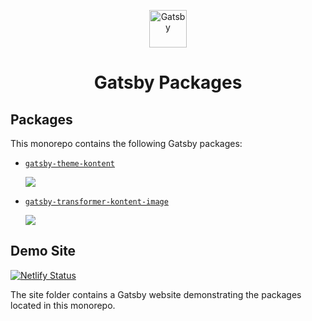 <p align="center">
  <a href="https://www.gatsbyjs.org">
    <img alt="Gatsby" src="https://www.gatsbyjs.org/monogram.svg" width="60" />
  </a>
</p>
<h1 align="center">
  Gatsby Packages
</h1>

## Packages

This monorepo contains the following Gatsby packages:

<ul>
  <li>
    <p>
      <a href="https://github.com/rshackleton/gatsby-packages/tree/master/packages/gatsby-theme-kontent#readme">
        <code>gatsby-theme-kontent</code>
      </a>
    </p>
    <a href="https://www.npmjs.com/package/@rshackleton/gatsby-theme-kontent">
      <img src="https://badge.fury.io/js/%40rshackleton%2Fgatsby-theme-kontent.svg" />
    </a>
  </li>

  <li>
    <p>
      <a href="https://github.com/rshackleton/gatsby-packages/tree/master/packages/gatsby-transformer-kontent-image#readme">
        <code>gatsby-transformer-kontent-image</code>
      </a>
    </p>
    <a href="https://www.npmjs.com/package/@rshackleton/gatsby-transformer-kontent-image">
      <img src="https://badge.fury.io/js/%40rshackleton%2Fgatsby-transformer-kontent-image.svg" />
    </a>
  </li>
</ul>

## Demo Site

[![Netlify Status](https://api.netlify.com/api/v1/badges/ee8770de-1d01-4f7b-9226-c9a0fdebb9ac/deploy-status)](https://app.netlify.com/sites/gatsby-packages/deploys)

The site folder contains a Gatsby website demonstrating the packages located in this monorepo.
